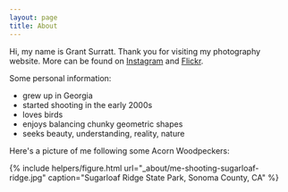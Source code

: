 ```yaml
---
layout: page
title: About
---
```


Hi, my name is Grant Surratt. Thank you for visiting my photography website. More can be found on [Instagram] and [Flickr].

Some personal information:

- grew up in Georgia
- started shooting in the early 2000s
- loves birds
- enjoys balancing chunky geometric shapes
- seeks beauty, understanding, reality, nature

Here's a picture of me following some Acorn Woodpeckers:

{% include helpers/figure.html url="_about/me-shooting-sugarloaf-ridge.jpg" caption="Sugarloaf Ridge State Park, Sonoma County, CA" %}

[Instagram]: https://www.instagram.com/sinistrocular
[Flickr]: https://www.flickr.com/photos/semitone
